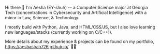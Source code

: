 Hi there 👋
I'm Aesha (EY-shuh) -- a Computer Science major at Georgia Tech (concentrations in Cybersecurity and Artificial Intelligence) with a minor in Law, Science, & Technology.

I mostly build with Python, Java, and HTML/CSS/JS, but I also love learning new languages/stacks (currently working on C/C++!). 

More details about my experience & projects can be found on my portfolio, https://aeshashah726.github.io/. 🚀✨

